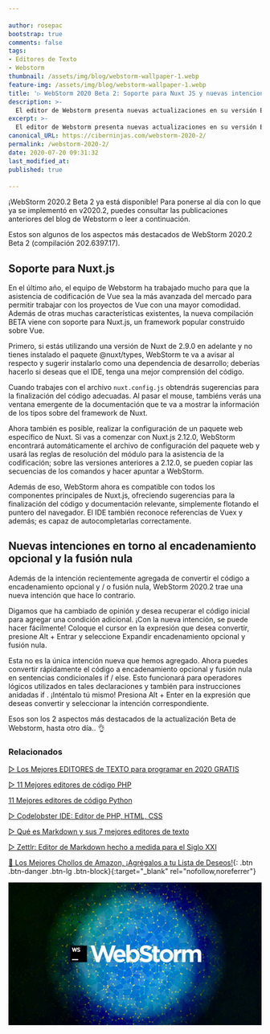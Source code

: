 ```yaml
---

author: rosepac
bootstrap: true
comments: false
tags:
- Editores de Texto
- Webstorm
thumbnail: /assets/img/blog/webstorm-wallpaper-1.webp
feature-img: /assets/img/blog/webstorm-wallpaper-1.webp
title: '▷ WebStorm 2020 Beta 2: Soporte para Nuxt JS y nuevas intenciones para JavaScript y TypeScript'
description: >-
  El editor de Webstorm presenta nuevas actualizaciones en su versión Beta, con novedades muy interesantes con el uso de Vue, Javascript y Typescript.
excerpt: >-
  El editor de Webstorm presenta nuevas actualizaciones en su versión Beta, con novedades muy interesantes con el uso de Vue, Javascript y Typescript.
canonical_URL: https://ciberninjas.com/webstorm-2020-2/
permalink: /webstorm-2020-2/
date: 2020-07-20 09:31:32
last_modified_at: 
published: true

---
```


¡WebStorm 2020.2 Beta 2 ya está disponible! Para ponerse al día con lo que ya se implementó en v2020.2, puedes consultar las publicaciones anteriores del blog de Webstorm o leer a continuación.

Estos son algunos de los aspectos más destacados de WebStorm 2020.2 Beta 2 (compilación 202.6397.17).

## **Soporte para Nuxt.js**

En el último año, el equipo de Webstorm ha trabajado mucho para que la asistencia de codificación de Vue sea la más avanzada del mercado para permitir trabajar con los proyectos de Vue con una mayor comodidad. Además de otras muchas características existentes, la nueva compilación BETA viene con soporte para Nuxt.js, un framework popular construido sobre Vue.

Primero, si estás utilizando una versión de Nuxt de 2.9.0 en adelante y no tienes instalado el paquete @nuxt/types, WebStorm te va a avisar al respecto y sugerir instalarlo como una dependencia de desarrollo; deberías hacerlo si deseas que el IDE, tenga una mejor comprensión del código.

Cuando trabajes con el archivo `nuxt.config.js` obtendrás sugerencias para la finalización del código adecuadas. Al pasar el mouse, tambiéns verás una ventana emergente de la documentación que te va a mostrar la información de los tipos sobre del framework de Nuxt.

Ahora también es posible, realizar la configuración de un paquete web específico de Nuxt. Si vas a comenzar con Nuxt.js 2.12.0, WebStorm encontrará automáticamente el archivo de configuración del paquete web y usará las reglas de resolución del módulo para la asistencia de la codificación; sobre las versiones anteriores a 2.12.0, se pueden copiar las secuencias de los comandos y hacer apuntar a WebStorm.

Además de eso, WebStorm ahora es compatible con todos los componentes principales de Nuxt.js, ofreciendo sugerencias para la finalización del código y documentación relevante, simplemente flotando el puntero del navegador. El IDE también reconoce referencias de Vuex y además; es capaz de autocompletarlas correctamente.

## **Nuevas intenciones en torno al encadenamiento opcional y la fusión nula**

Además de la intención recientemente agregada de convertir el código a encadenamiento opcional y / o fusión nula, WebStorm 2020.2 trae una nueva intención que hace lo contrario.

Digamos que ha cambiado de opinión y desea recuperar el código inicial para agregar una condición adicional. ¡Con la nueva intención, se puede hacer fácilmente! Coloque el cursor en la expresión que desea convertir, presione Alt + Entrar y seleccione Expandir encadenamiento opcional y fusión nula.

Esta no es la única intención nueva que hemos agregado. Ahora puedes convertir rápidamente el código a encadenamiento opcional y fusión nula en sentencias condicionales if / else. Esto funcionará para operadores lógicos utilizados en tales declaraciones y también para instrucciones anidadas if . ¡Inténtalo tú mismo! Presiona Alt + Enter en la expresión que deseas convertir y seleccionar la intención correspondiente.

Esos son los 2 aspectos más destacados de la actualización Beta de Webstorm, hasta otro día.. 👌

### **Relacionados** <!-- omit in toc -->

[▷ Los Mejores EDITORES de TEXTO para programar en 2020 GRATIS](https://ciberninjas.com/mejores-editores-texto/)

[▷ 11 Mejores editores de código PHP](https://ciberninjas.com/mejores-editores-php/)

[11 Mejores editores de código Python](https://ciberninjas.com/mejores-ide-python/)

[▷ Codelobster IDE: Editor de PHP, HTML, CSS](https://ciberninjas.com/codelobster-editor-php/)

[▷ Qué es Markdown y sus 7 mejores editores de texto](https://ciberninjas.com/editores-markdown/)

[▷ Zettlr: Editor de Markdown hecho a medida para el Siglo XXI](https://ciberninjas.com/zeetlr-editor-markdown/)

[🛒 Los Mejores Chollos de Amazon, ¡Agrégalos a tu Lista de Deseos!](/amazon/ "Los Mejores Chollos de Amazon, Ofertas Flash, Black Monday y Amazon Prime Day"){: .btn .btn-danger .btn-lg .btn-block}{:target="_blank" rel="nofollow,noreferrer"}

![El editor de Webstorm presenta nuevas actualizaciones en su versión Beta, con novedades muy interesantes con el uso de Vue, Javascript y Typescript.](/assets/img/blog/webstorm-wallpaper-1.webp "El editor de Webstorm presenta nuevas actualizaciones en su versión Beta, con novedades muy interesantes con el uso de Vue, Javascript y Typescript.")